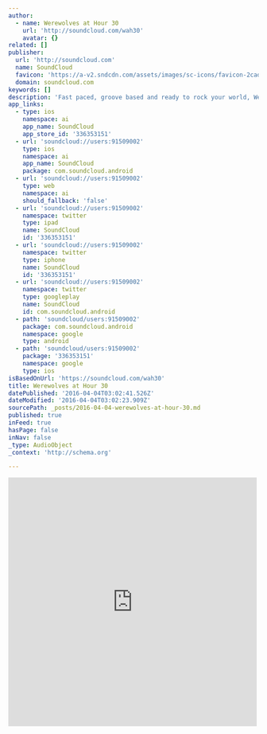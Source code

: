 ```yaml
---
author:
  - name: Werewolves at Hour 30
    url: 'http://soundcloud.com/wah30'
    avatar: {}
related: []
publisher:
  url: 'http://soundcloud.com'
  name: SoundCloud
  favicon: 'https://a-v2.sndcdn.com/assets/images/sc-icons/favicon-2cadd14b.ico'
  domain: soundcloud.com
keywords: []
description: 'Fast paced, groove based and ready to rock your world, Werewolves at Hour 30 is an original rock band based out of Chicago IL. These Chicago natives blend together a menagerie of musical flavors into a tight groove rock package. WAH30′s influences reach wildly across the musical spectrum.'
app_links:
  - type: ios
    namespace: ai
    app_name: SoundCloud
    app_store_id: '336353151'
  - url: 'soundcloud://users:91509002'
    type: ios
    namespace: ai
    app_name: SoundCloud
    package: com.soundcloud.android
  - url: 'soundcloud://users:91509002'
    type: web
    namespace: ai
    should_fallback: 'false'
  - url: 'soundcloud://users:91509002'
    namespace: twitter
    type: ipad
    name: SoundCloud
    id: '336353151'
  - url: 'soundcloud://users:91509002'
    namespace: twitter
    type: iphone
    name: SoundCloud
    id: '336353151'
  - url: 'soundcloud://users:91509002'
    namespace: twitter
    type: googleplay
    name: SoundCloud
    id: com.soundcloud.android
  - path: 'soundcloud/users:91509002'
    package: com.soundcloud.android
    namespace: google
    type: android
  - path: 'soundcloud/users:91509002'
    package: '336353151'
    namespace: google
    type: ios
isBasedOnUrl: 'https://soundcloud.com/wah30'
title: Werewolves at Hour 30
datePublished: '2016-04-04T03:02:41.526Z'
dateModified: '2016-04-04T03:02:23.909Z'
sourcePath: _posts/2016-04-04-werewolves-at-hour-30.md
published: true
inFeed: true
hasPage: false
inNav: false
_type: AudioObject
_context: 'http://schema.org'

---
```

<iframe src="https://cdn.embedly.com/widgets/media.html?src=https%3A%2F%2Fw.soundcloud.com%2Fplayer%2F%3Fvisual%3Dtrue%26url%3Dhttp%253A%252F%252Fapi.soundcloud.com%252Fusers%252F91509002%26show_artwork%3Dtrue&amp;url=https%3A%2F%2Fsoundcloud.com%2Fwah30&amp;image=http%3A%2F%2Fi1.sndcdn.com%2Favatars-000110201867-y0816v-t500x500.jpg&amp;key=b7d04c9b404c499eba89ee7072e1c4f7&amp;type=text%2Fhtml&amp;schema=soundcloud" width="500" height="500" scrolling="no" frameborder="0" allowfullscreen="allowfullscreen" style=""></iframe>